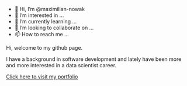- 👋 Hi, I’m @maximilian-nowak
- 👀 I’m interested in ...
- 🌱 I’m currently learning ...
- 💞️ I’m looking to collaborate on ...
- 📫 How to reach me ...

<!---
maximilian-nowak/maximilian-nowak is a ✨ special ✨ repository because its `README.md` (this file) appears on your GitHub profile.
You can click the Preview link to take a look at your changes.
--->
Hi, welcome to my github page.

I have a background in software development and lately have been more and more interested in a data scientist career.

[Click here to visit my portfolio](https://github.com/maximilian-nowak/Portfolio)
